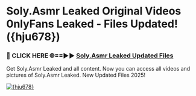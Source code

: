 # Soly.Asmr Leaked Original Videos 0nlyFans Leaked - Files Updated! ({hju678})

<h3>🔴 CLICK HERE 🌐==►► <a href="https://tinyurl.com/ms9xzufz" rel="nofollow">Soly.Asmr Leaked Updated Files</a></h3>

Get Soly.Asmr Leaked and all content. Now you can access all videos and pictures of Soly.Asmr Leaked. New Updated Files 2025!

[![{hju678}](https://i.imgur.com/PQ7UWWw.gif)](https://tinyurl.com/ms9xzufz)